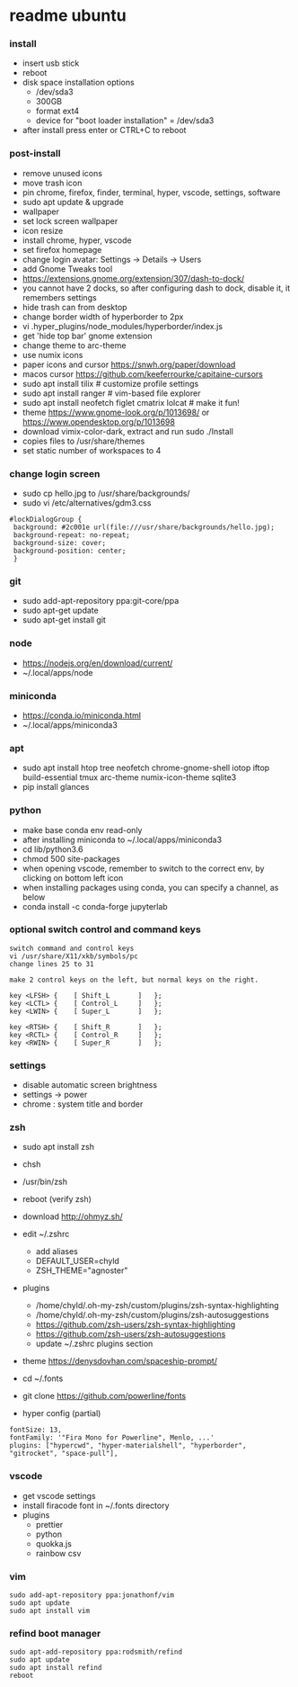 # readme ubuntu

### install

- insert usb stick
- reboot
- disk space installation options
  - /dev/sda3
  - 300GB
  - format ext4
  - device for "boot loader installation" = /dev/sda3
- after install press enter or CTRL+C to reboot

### post-install

- remove unused icons
- move trash icon
- pin chrome, firefox, finder, terminal, hyper, vscode, settings, software
- sudo apt update & upgrade
- wallpaper
- set lock screen wallpaper
- icon resize
- install chrome, hyper, vscode
- set firefox homepage
- change login avatar: Settings -> Details -> Users
- add Gnome Tweaks tool
- https://extensions.gnome.org/extension/307/dash-to-dock/
- you cannot have 2 docks, so after configuring dash to dock, disable it, it remembers settings
- hide trash can from desktop
- change border width of hyperborder to 2px
- vi .hyper_plugins/node_modules/hyperborder/index.js
- get 'hide top bar' gnome extension
- change theme to arc-theme
- use numix icons
- paper icons and cursor https://snwh.org/paper/download
- macos cursor https://github.com/keeferrourke/capitaine-cursors
- sudo apt install tilix # customize profile settings
- sudo apt install ranger # vim-based file explorer
- sudo apt install neofetch figlet cmatrix lolcat # make it fun!
- theme https://www.gnome-look.org/p/1013698/ or https://www.opendesktop.org/p/1013698
- download vimix-color-dark, extract and run sudo ./Install
- copies files to /usr/share/themes
- set static number of workspaces to 4

### change login screen

- sudo cp hello.jpg to /usr/share/backgrounds/
- sudo vi /etc/alternatives/gdm3.css

```
#lockDialogGroup {
 background: #2c001e url(file:///usr/share/backgrounds/hello.jpg);
 background-repeat: no-repeat;
 background-size: cover;
 background-position: center;
 }
```

### git

- sudo add-apt-repository ppa:git-core/ppa
- sudo apt-get update
- sudo apt-get install git

### node

- https://nodejs.org/en/download/current/
- ~/.local/apps/node

### miniconda

- https://conda.io/miniconda.html
- ~/.local/apps/miniconda3

### apt

- sudo apt install htop tree neofetch chrome-gnome-shell iotop iftop build-essential tmux arc-theme numix-icon-theme sqlite3
- pip install glances

### python

- make base conda env read-only
- after installing miniconda to ~/.local/apps/miniconda3
- cd lib/python3.6
- chmod 500 site-packages
- when opening vscode, remember to switch to the correct env, by clicking on bottom left icon
- when installing packages using conda, you can specify a channel, as below
- conda install -c conda-forge jupyterlab

### optional switch control and command keys

```
switch command and control keys
vi /usr/share/X11/xkb/symbols/pc
change lines 25 to 31

make 2 control keys on the left, but normal keys on the right.

key <LFSH> {	[ Shift_L		]	};
key <LCTL> {	[ Control_L		]	};
key <LWIN> {	[ Super_L		]	};

key <RTSH> {	[ Shift_R		]	};
key <RCTL> {	[ Control_R		]	};
key <RWIN> {	[ Super_R		]	};
```

### settings

- disable automatic screen brightness
- settings -> power
- chrome : system title and border

### zsh

- sudo apt install zsh
- chsh
- /usr/bin/zsh
- reboot (verify zsh)
- download http://ohmyz.sh/
- edit ~/.zshrc

  - add aliases
  - DEFAULT_USER=chyld
  - ZSH_THEME="agnoster"

- plugins

  - /home/chyld/.oh-my-zsh/custom/plugins/zsh-syntax-highlighting
  - /home/chyld/.oh-my-zsh/custom/plugins/zsh-autosuggestions
  - https://github.com/zsh-users/zsh-syntax-highlighting
  - https://github.com/zsh-users/zsh-autosuggestions
  - update ~/.zshrc plugins section

- theme https://denysdovhan.com/spaceship-prompt/
- cd ~/.fonts
- git clone https://github.com/powerline/fonts
- hyper config (partial)

```
fontSize: 13,
fontFamily: '"Fira Mono for Powerline", Menlo, ...'
plugins: ["hypercwd", "hyper-materialshell", "hyperborder", "gitrocket", "space-pull"],
```

### vscode

- get vscode settings
- install firacode font in ~/.fonts directory
- plugins
  - prettier
  - python
  - quokka.js
  - rainbow csv

### vim

```
sudo add-apt-repository ppa:jonathonf/vim
sudo apt update
sudo apt install vim
```

### refind boot manager

```
sudo apt-add-repository ppa:rodsmith/refind
sudo apt update
sudo apt install refind
reboot
```
